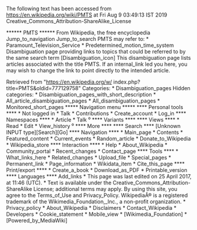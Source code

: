 The following text has been accessed from https://en.wikipedia.org/wiki/PMTS at Fri Aug 9 03:49:13 IST 2019
Creative_Commons_Attribution-ShareAlike_License




















****** PMTS ******
From Wikipedia, the free encyclopedia
Jump_to_navigation Jump_to_search
PMTS may refer to:
    * Paramount_Television_Service
    * Predetermined_motion_time_system
                      Disambiguation page providing links to topics that could
                      be referred to by the same search term
[Disambiguation_icon] This disambiguation page lists articles associated with
                      the title PMTS.
                      If an internal_link led you here, you may wish to change
                      the link to point directly to the intended article.

Retrieved from "https://en.wikipedia.org/w/
index.php?title=PMTS&oldid=777129758"
Categories:
    * Disambiguation_pages
Hidden categories:
    * Disambiguation_pages_with_short_description
    * All_article_disambiguation_pages
    * All_disambiguation_pages
    * Monitored_short_pages
***** Navigation menu *****
**** Personal tools ****
    * Not logged in
    * Talk
    * Contributions
    * Create_account
    * Log_in
**** Namespaces ****
    * Article
    * Talk
⁰
**** Variants ****
**** Views ****
    * Read
    * Edit
    * View_history
⁰
**** More ****
**** Search ****
[Unknown INPUT type][Search][Go]
**** Navigation ****
    * Main_page
    * Contents
    * Featured_content
    * Current_events
    * Random_article
    * Donate_to_Wikipedia
    * Wikipedia_store
**** Interaction ****
    * Help
    * About_Wikipedia
    * Community_portal
    * Recent_changes
    * Contact_page
**** Tools ****
    * What_links_here
    * Related_changes
    * Upload_file
    * Special_pages
    * Permanent_link
    * Page_information
    * Wikidata_item
    * Cite_this_page
**** Print/export ****
    * Create_a_book
    * Download_as_PDF
    * Printable_version
**** Languages ****
Add_links
    * This page was last edited on 25 April 2017, at 11:46 (UTC).
    * Text is available under the Creative_Commons_Attribution-ShareAlike
      License; additional terms may apply. By using this site, you agree to the
      Terms_of_Use and Privacy_Policy. WikipediaÂ® is a registered trademark of
      the Wikimedia_Foundation,_Inc., a non-profit organization.
    * Privacy_policy
    * About_Wikipedia
    * Disclaimers
    * Contact_Wikipedia
    * Developers
    * Cookie_statement
    * Mobile_view
    * [Wikimedia_Foundation]
    * [Powered_by_MediaWiki]
